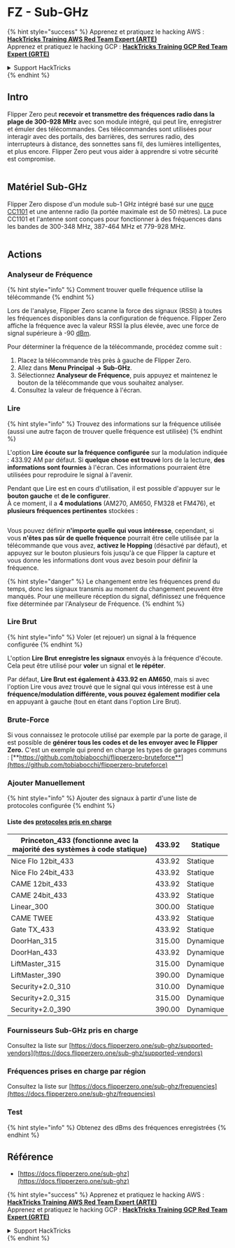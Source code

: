 # FZ - Sub-GHz

{% hint style="success" %}
Apprenez et pratiquez le hacking AWS :<img src="/.gitbook/assets/arte.png" alt="" data-size="line">[**HackTricks Training AWS Red Team Expert (ARTE)**](https://training.hacktricks.xyz/courses/arte)<img src="/.gitbook/assets/arte.png" alt="" data-size="line">\
Apprenez et pratiquez le hacking GCP : <img src="/.gitbook/assets/grte.png" alt="" data-size="line">[**HackTricks Training GCP Red Team Expert (GRTE)**<img src="/.gitbook/assets/grte.png" alt="" data-size="line">](https://training.hacktricks.xyz/courses/grte)

<details>

<summary>Support HackTricks</summary>

* Consultez les [**plans d'abonnement**](https://github.com/sponsors/carlospolop) !
* **Rejoignez le** 💬 [**groupe Discord**](https://discord.gg/hRep4RUj7f) ou le [**groupe telegram**](https://t.me/peass) ou **suivez-nous sur** **Twitter** 🐦 [**@hacktricks\_live**](https://twitter.com/hacktricks\_live)**.**
* **Partagez des astuces de hacking en soumettant des PRs aux** [**HackTricks**](https://github.com/carlospolop/hacktricks) et [**HackTricks Cloud**](https://github.com/carlospolop/hacktricks-cloud) dépôts GitHub.

</details>
{% endhint %}


## Intro <a href="#kfpn7" id="kfpn7"></a>

Flipper Zero peut **recevoir et transmettre des fréquences radio dans la plage de 300-928 MHz** avec son module intégré, qui peut lire, enregistrer et émuler des télécommandes. Ces télécommandes sont utilisées pour interagir avec des portails, des barrières, des serrures radio, des interrupteurs à distance, des sonnettes sans fil, des lumières intelligentes, et plus encore. Flipper Zero peut vous aider à apprendre si votre sécurité est compromise.

<figure><img src="../../../.gitbook/assets/image (714).png" alt=""><figcaption></figcaption></figure>

## Matériel Sub-GHz <a href="#kfpn7" id="kfpn7"></a>

Flipper Zero dispose d'un module sub-1 GHz intégré basé sur une [﻿](https://www.st.com/en/nfc/st25r3916.html#overview)﻿[puce CC1101](https://www.ti.com/lit/ds/symlink/cc1101.pdf) et une antenne radio (la portée maximale est de 50 mètres). La puce CC1101 et l'antenne sont conçues pour fonctionner à des fréquences dans les bandes de 300-348 MHz, 387-464 MHz et 779-928 MHz.

<figure><img src="../../../.gitbook/assets/image (923).png" alt=""><figcaption></figcaption></figure>

## Actions

### Analyseur de Fréquence

{% hint style="info" %}
Comment trouver quelle fréquence utilise la télécommande
{% endhint %}

Lors de l'analyse, Flipper Zero scanne la force des signaux (RSSI) à toutes les fréquences disponibles dans la configuration de fréquence. Flipper Zero affiche la fréquence avec la valeur RSSI la plus élevée, avec une force de signal supérieure à -90 [dBm](https://en.wikipedia.org/wiki/DBm).

Pour déterminer la fréquence de la télécommande, procédez comme suit :

1. Placez la télécommande très près à gauche de Flipper Zero.
2. Allez dans **Menu Principal** **→ Sub-GHz**.
3. Sélectionnez **Analyseur de Fréquence**, puis appuyez et maintenez le bouton de la télécommande que vous souhaitez analyser.
4. Consultez la valeur de fréquence à l'écran.

### Lire

{% hint style="info" %}
Trouvez des informations sur la fréquence utilisée (aussi une autre façon de trouver quelle fréquence est utilisée)
{% endhint %}

L'option **Lire** **écoute sur la fréquence configurée** sur la modulation indiquée : 433.92 AM par défaut. Si **quelque chose est trouvé** lors de la lecture, **des informations sont fournies** à l'écran. Ces informations pourraient être utilisées pour reproduire le signal à l'avenir.

Pendant que Lire est en cours d'utilisation, il est possible d'appuyer sur le **bouton gauche** et **de le configurer**.\
À ce moment, il a **4 modulations** (AM270, AM650, FM328 et FM476), et **plusieurs fréquences pertinentes** stockées :

<figure><img src="../../../.gitbook/assets/image (947).png" alt=""><figcaption></figcaption></figure>

Vous pouvez définir **n'importe quelle qui vous intéresse**, cependant, si vous **n'êtes pas sûr de quelle fréquence** pourrait être celle utilisée par la télécommande que vous avez, **activez le Hopping** (désactivé par défaut), et appuyez sur le bouton plusieurs fois jusqu'à ce que Flipper la capture et vous donne les informations dont vous avez besoin pour définir la fréquence.

{% hint style="danger" %}
Le changement entre les fréquences prend du temps, donc les signaux transmis au moment du changement peuvent être manqués. Pour une meilleure réception du signal, définissez une fréquence fixe déterminée par l'Analyseur de Fréquence.
{% endhint %}

### **Lire Brut**

{% hint style="info" %}
Voler (et rejouer) un signal à la fréquence configurée
{% endhint %}

L'option **Lire Brut** **enregistre les signaux** envoyés à la fréquence d'écoute. Cela peut être utilisé pour **voler** un signal et **le répéter**.

Par défaut, **Lire Brut est également à 433.92 en AM650**, mais si avec l'option Lire vous avez trouvé que le signal qui vous intéresse est à une **fréquence/modulation différente, vous pouvez également modifier cela** en appuyant à gauche (tout en étant dans l'option Lire Brut).

### Brute-Force

Si vous connaissez le protocole utilisé par exemple par la porte de garage, il est possible de **générer tous les codes et de les envoyer avec le Flipper Zero.** C'est un exemple qui prend en charge les types de garages communs : [**https://github.com/tobiabocchi/flipperzero-bruteforce**](https://github.com/tobiabocchi/flipperzero-bruteforce)

### Ajouter Manuellement

{% hint style="info" %}
Ajouter des signaux à partir d'une liste de protocoles configurée
{% endhint %}

#### Liste des [protocoles pris en charge](https://docs.flipperzero.one/sub-ghz/add-new-remote) <a href="#id-3iglu" id="id-3iglu"></a>

| Princeton\_433 (fonctionne avec la majorité des systèmes à code statique) | 433.92 | Statique  |
| --------------------------------------------------------------- | ------ | ------- |
| Nice Flo 12bit\_433                                             | 433.92 | Statique  |
| Nice Flo 24bit\_433                                             | 433.92 | Statique  |
| CAME 12bit\_433                                                 | 433.92 | Statique  |
| CAME 24bit\_433                                                 | 433.92 | Statique  |
| Linear\_300                                                     | 300.00 | Statique  |
| CAME TWEE                                                       | 433.92 | Statique  |
| Gate TX\_433                                                    | 433.92 | Statique  |
| DoorHan\_315                                                    | 315.00 | Dynamique |
| DoorHan\_433                                                    | 433.92 | Dynamique |
| LiftMaster\_315                                                 | 315.00 | Dynamique |
| LiftMaster\_390                                                 | 390.00 | Dynamique |
| Security+2.0\_310                                               | 310.00 | Dynamique |
| Security+2.0\_315                                               | 315.00 | Dynamique |
| Security+2.0\_390                                               | 390.00 | Dynamique |

### Fournisseurs Sub-GHz pris en charge

Consultez la liste sur [https://docs.flipperzero.one/sub-ghz/supported-vendors](https://docs.flipperzero.one/sub-ghz/supported-vendors)

### Fréquences prises en charge par région

Consultez la liste sur [https://docs.flipperzero.one/sub-ghz/frequencies](https://docs.flipperzero.one/sub-ghz/frequencies)

### Test

{% hint style="info" %}
Obtenez des dBms des fréquences enregistrées
{% endhint %}

## Référence

* [https://docs.flipperzero.one/sub-ghz](https://docs.flipperzero.one/sub-ghz)

{% hint style="success" %}
Apprenez et pratiquez le hacking AWS :<img src="/.gitbook/assets/arte.png" alt="" data-size="line">[**HackTricks Training AWS Red Team Expert (ARTE)**](https://training.hacktricks.xyz/courses/arte)<img src="/.gitbook/assets/arte.png" alt="" data-size="line">\
Apprenez et pratiquez le hacking GCP : <img src="/.gitbook/assets/grte.png" alt="" data-size="line">[**HackTricks Training GCP Red Team Expert (GRTE)**<img src="/.gitbook/assets/grte.png" alt="" data-size="line">](https://training.hacktricks.xyz/courses/grte)

<details>

<summary>Support HackTricks</summary>

* Consultez les [**plans d'abonnement**](https://github.com/sponsors/carlospolop) !
* **Rejoignez le** 💬 [**groupe Discord**](https://discord.gg/hRep4RUj7f) ou le [**groupe telegram**](https://t.me/peass) ou **suivez-nous sur** **Twitter** 🐦 [**@hacktricks\_live**](https://twitter.com/hacktricks\_live)**.**
* **Partagez des astuces de hacking en soumettant des PRs aux** [**HackTricks**](https://github.com/carlospolop/hacktricks) et [**HackTricks Cloud**](https://github.com/carlospolop/hacktricks-cloud) dépôts GitHub.

</details>
{% endhint %}
